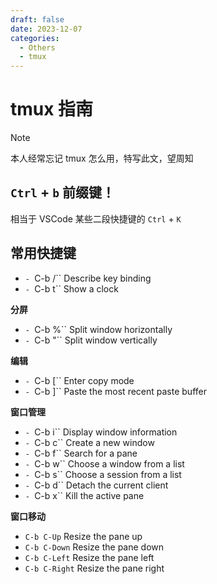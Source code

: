```yaml
---
draft: false
date: 2023-12-07
categories:
  - Others
  - tmux
---
```


# tmux 指南

> [!note]
>
> 本人经常忘记 tmux 怎么用，特写此文，望周知

## `Ctrl` + `b` 前缀键！

相当于 VSCode 某些二段快捷键的 `Ctrl` + `K`

## 常用快捷键

- `- `C-b /`` Describe key binding
- `- `C-b t`` Show a clock

**分屏**

- `- `C-b %`` Split window horizontally
- `- `C-b "`` Split window vertically

**编辑**

- `- `C-b \[`` Enter copy mode
- `- `C-b \]`` Paste the most recent paste buffer

**窗口管理**

- `- `C-b i`` Display window information
- `- `C-b c`` Create a new window
- `- `C-b f`` Search for a pane
- `- `C-b w`` Choose a window from a list
- `- `C-b s`` Choose a session from a list
- `- `C-b d`` Detach the current client
- `- `C-b x`` Kill the active pane

**窗口移动**

- `C-b C-Up` Resize the pane up
- `C-b C-Down` Resize the pane down
- `C-b C-Left` Resize the pane left
- `C-b C-Right` Resize the pane right